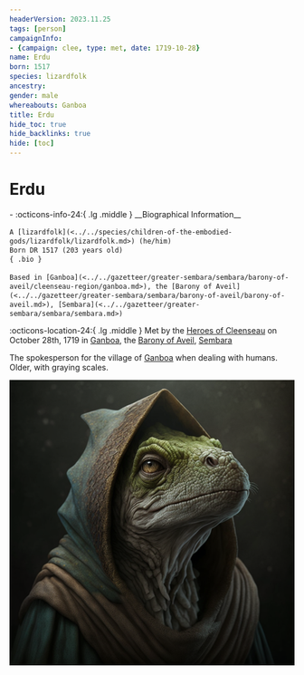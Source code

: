 ```yaml
---
headerVersion: 2023.11.25
tags: [person]
campaignInfo:
- {campaign: clee, type: met, date: 1719-10-28}
name: Erdu
born: 1517
species: lizardfolk
ancestry:
gender: male
whereabouts: Ganboa
title: Erdu
hide_toc: true
hide_backlinks: true
hide: [toc]
---
```

# Erdu
<div class="grid cards ext-narrow-margin ext-one-column" markdown>
- :octicons-info-24:{ .lg .middle } __Biographical Information__

    A [lizardfolk](<../../species/children-of-the-embodied-gods/lizardfolk/lizardfolk.md>) (he/him)  
    Born DR 1517 (203 years old)  
    { .bio }

    Based in [Ganboa](<../../gazetteer/greater-sembara/sembara/barony-of-aveil/cleenseau-region/ganboa.md>), the [Barony of Aveil](<../../gazetteer/greater-sembara/sembara/barony-of-aveil/barony-of-aveil.md>), [Sembara](<../../gazetteer/greater-sembara/sembara/sembara.md>)
</div>



:octicons-location-24:{ .lg .middle } Met by the [Heroes of Cleenseau](<../pcs/cleenseau/heroes-of-cleenseau.md>) on October 28th, 1719 in [Ganboa](<../../gazetteer/greater-sembara/sembara/barony-of-aveil/cleenseau-region/ganboa.md>), the [Barony of Aveil](<../../gazetteer/greater-sembara/sembara/barony-of-aveil/barony-of-aveil.md>), [Sembara](<../../gazetteer/greater-sembara/sembara/sembara.md>)  


The spokesperson for the village of [Ganboa](<../../gazetteer/greater-sembara/sembara/barony-of-aveil/cleenseau-region/ganboa.md>) when dealing with humans. Older, with graying scales.

![Lizardfolk Erdu](../../assets/lizardfolk-erdu.png)